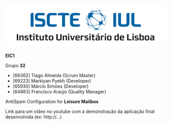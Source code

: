 ![alt text](/Logo.jpg)


**EIC1**

Grupo **32**

- [69362] Tiago Almeida (Scrum Master)
- [69223] Markiyan Pyekh (Developer) 
- [65930] Márcio Simões (Developer)
- [64883] Francisco Araújo (Quality Manager)

AntiSpam Configuration for **Leisure Mailbox**

Link para um vídeo no youtube com a demonstração da aplicação final desenvolvida (ex: http://...)

